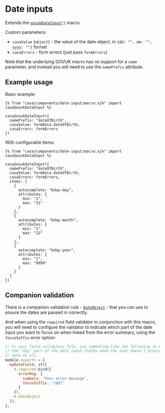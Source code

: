 # Date inputs

Extends the [`govukDateInput()`](https://design-system.service.gov.uk/components/date-input/) macro.

Custom parameters:

* `casaValue` (`object`) - the value of the date object, in `{dd: "", mm: "", yyyy: ""}` format
* `casaErrors` - form errors (just pass `formErrors`)

Note that the underlying GOVUK macro has no support for a `name` parameter, and instead you will need to use the `namePrefix` attribute.

## Example usage

Basic example:

```nunjucks
{% from "casa/components/date-input/macro.njk" import casaGovukDateInput %}

casaGovukDateInput({
  namePrefix: "dateOfBirth",
  casaValue: formData.dateOfBirth,
  casaErrors: formErrors
})
```

With configurable items:

```nunjucks
{% from "casa/components/date-input/macro.njk" import casaGovukDateInput %}

casaGovukDateInput({
  namePrefix: "dateOfBirth",
  casaValue: formData.dateOfBirth,
  casaErrors: formErrors,
  items: [
    {
      autocomplete: "bday-day",
      attributes: {
        min: "1",
        max: "31"
      }
    },
    {
      autocomplete: "bday-month",
      attributes: {
        min: "1",
        max: "12"
      }
    },
    {
      autocomplete: "bday-year",
      attributes: {
        min: "1",
        max: "9999"
      }
    }
  ]
})
```

## Companion validation

There is a companion validation rule - [`dateObject`](../../../../../docs/field-validation-rules.md#dateObject) - that you can use to ensure the dates are passed in correctly.

And when using the `required` field validator in conjunction with this macro, you will need to configure the validator to indicate which part of the date input you want to focus on when linked from the error summary, using the `focusSuffix` error option:

```javascript
// In your field validators file, use something like the following to highlight
// the "day" part of the date input fields when the user doesn't provide any
// data at all.
module.exports = {
  myDateField: sf([
    r.required.bind({
      errorMsg: {
        summary: 'Your error mesasge',
        focusSuffix: '[dd]'
      }
    }),
    r.dateObject
  ]),
};
```
